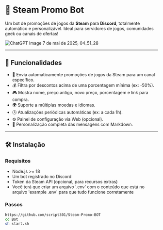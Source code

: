 # 🤖 Steam Promo Bot

Um bot de promoções de jogos da **Steam** para **Discord**, totalmente automático e personalizável. Ideal para servidores de jogos, comunidades geek ou canais de ofertas!

![ChatGPT Image 7 de mai  de 2025, 04_51_28](https://github.com/user-attachments/assets/1b9ae00f-f07d-4a59-bca6-8a7de087a2be)


---

## 🚀 Funcionalidades

- 🔔 Envia automaticamente promoções de jogos da Steam para um canal específico.
- 💰 Filtra por descontos acima de uma porcentagem mínima (ex: -50%).
- 🎮 Mostra nome, preço antigo, novo preço, porcentagem e link para compra.
- 🌍 Suporte a múltiplas moedas e idiomas.
- 🕒 Atualizações periódicas automáticas (ex: a cada 1h).
- ⚙️ Painel de configuração via Web (opcional).
- 🧠 Personalização completa das mensagens com Markdown.

---

## 🛠️ Instalação

### Requisitos

- Node.js >= 18
- Um bot registrado no Discord
- Token da Steam API (opcional, para recursos extras)
- Você terá que criar um arquivo '.env' com o conteúdo que está no arquivo 'example .env' para que tudo funcione corretamente
 ### Passos

```bash
https://github.com/script301/Steam-Promo-BOT
cd Bot
sh start.sh
